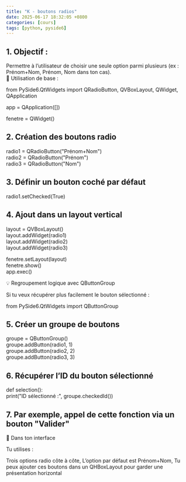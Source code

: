 ```yaml
---
title: "K - boutons radios"
date: 2025-06-17 18:32:05 +0800
categories: [cours]
tags: [python, pyside6]
---
```


## 1. Objectif :

Permettre à l’utilisateur de choisir une seule option parmi plusieurs (ex : Prénom+Nom, Prénom, Nom dans ton cas).  
🔧 Utilisation de base :

from PySide6.QtWidgets import QRadioButton, QVBoxLayout, QWidget, QApplication

app = QApplication(\[\])

fenetre = QWidget()

## 2. Création des boutons radio

radio1 = QRadioButton("Prénom+Nom")  
radio2 = QRadioButton("Prénom")  
radio3 = QRadioButton("Nom")

## 3. Définir un bouton coché par défaut

radio1.setChecked(True)

## 4. Ajout dans un layout vertical

layout = QVBoxLayout()  
layout.addWidget(radio1)  
layout.addWidget(radio2)  
layout.addWidget(radio3)

fenetre.setLayout(layout)  
fenetre.show()  
app.exec()

💡 Regroupement logique avec QButtonGroup

Si tu veux récupérer plus facilement le bouton sélectionné :

from PySide6.QtWidgets import QButtonGroup

## 5. Créer un groupe de boutons

groupe = QButtonGroup()  
groupe.addButton(radio1, 1)  
groupe.addButton(radio2, 2)  
groupe.addButton(radio3, 3)

## 6. Récupérer l’ID du bouton sélectionné

def selection():  
print("ID sélectionné :", groupe.checkedId())

## 7. Par exemple, appel de cette fonction via un bouton "Valider"

🧩 Dans ton interface

Tu utilises :

Trois options radio côte à côte,
L’option par défaut est Prénom+Nom,
Tu peux ajouter ces boutons dans un QHBoxLayout pour garder une présentation horizontal
